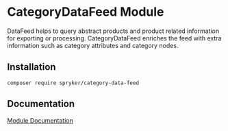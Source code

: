 # CategoryDataFeed Module

DataFeed helps to query abstract products and product related information for exporting or processing. CategoryDataFeed enriches the feed with extra information such as category attributes and category nodes.

## Installation

```
composer require spryker/category-data-feed
```

## Documentation

[Module Documentation](https://academy.spryker.com/developing_with_spryker/module_guide/data_feed.html)
